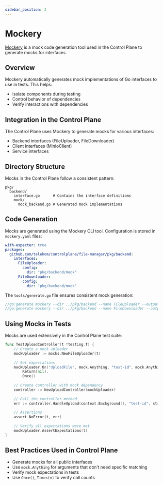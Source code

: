 ```yaml
---
sidebar_position: 2
---
```


# Mockery

[Mockery](https://github.com/vektra/mockery) is a mock code generation tool used in the Control Plane to generate mocks for interfaces.

## Overview

Mockery automatically generates mock implementations of Go interfaces to use in tests. This helps:

- Isolate components during testing
- Control behavior of dependencies
- Verify interactions with dependencies

## Integration in the Control Plane

The Control Plane uses Mockery to generate mocks for various interfaces:

- Backend interfaces (FileUploader, FileDownloader)
- Client interfaces (MinioClient)
- Service interfaces

## Directory Structure

Mocks in the Control Plane follow a consistent pattern:

```
pkg/
  backend/
    interface.go      # Contains the interface definitions
    mock/
      mock_backend.go # Generated mock implementations
```

## Code Generation

Mocks are generated using the Mockery CLI tool. Configuration is stored in `mockery.yaml` files:

```yaml
with-expecter: true
packages:
  github.com/telekom/controlplane/file-manager/pkg/backend:
    interfaces:
      FileUploader:
        config:
          dir: "pkg/backend/mock"
      FileDownloader:
        config:
          dir: "pkg/backend/mock"
```

The `tools/generate.go` file ensures consistent mock generation:

```go
//go:generate mockery --dir ../pkg/backend --name FileUploader --output ../pkg/backend/mock
//go:generate mockery --dir ../pkg/backend --name FileDownloader --output ../pkg/backend/mock
```

## Using Mocks in Tests

Mocks are used extensively in the Control Plane test suite:

```go
func TestUploadController(t *testing.T) {
    // Create a mock uploader
    mockUploader := mocks.NewFileUploader(t)
    
    // Set expectations
    mockUploader.On("UploadFile", mock.Anything, "test-id", mock.Anything).
        Return(nil).
        Once()
    
    // Create controller with mock dependency
    controller := NewUploadController(mockUploader)
    
    // Call the controller method
    err := controller.HandleUpload(context.Background(), "test-id", strings.NewReader("test content"))
    
    // Assertions
    assert.NoError(t, err)
    
    // Verify all expectations were met
    mockUploader.AssertExpectations(t)
}
```

## Best Practices Used in Control Plane

- Generate mocks for all public interfaces
- Use `mock.Anything` for arguments that don't need specific matching
- Verify mock expectations in tests
- Use `Once()`, `Times(n)` to verify call counts